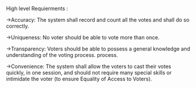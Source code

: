 High level Requierments :

->Accuracy: The system shall record and count all the votes and shall do so correctly. 

->Uniqueness: No voter should be able to vote more than once. 

->Transparency: Voters should be able to possess a general knowledge and understanding of the voting process.
process.

->Convenience: The system shall allow the voters to cast their votes quickly, in one session, and should not require many special skills or intimidate the voter (to ensure Equality of Access to Voters). 
